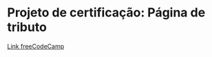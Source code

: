 # Projeto de certificação: Página de tributo

[Link freeCodeCamp](https://www.freecodecamp.org/portuguese/learn/2022/responsive-web-design/build-a-tribute-page-project/build-a-tribute-page "Link freeCodeCamp")